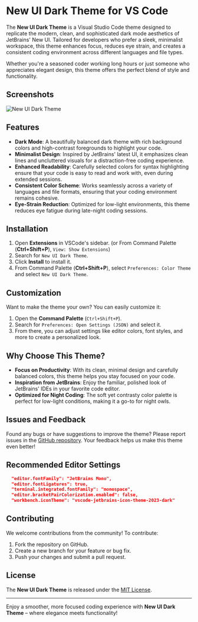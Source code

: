 # New UI Dark Theme for VS Code

The **New UI Dark Theme** is a Visual Studio Code theme designed to replicate the modern, clean, and sophisticated dark mode aesthetics of JetBrains' New UI. Tailored for developers who prefer a sleek, minimalist workspace, this theme enhances focus, reduces eye strain, and creates a consistent coding environment across different languages and file types.

Whether you're a seasoned coder working long hours or just someone who appreciates elegant design, this theme offers the perfect blend of style and functionality.

## Screenshots

![New UI Dark Theme](https://raw.githubusercontent.com/rbutov/vscode-new-ui-dark-theme/main/images/preview.png)

## Features

- **Dark Mode**: A beautifully balanced dark theme with rich background colors and high-contrast foregrounds to highlight your code.
- **Minimalist Design**: Inspired by JetBrains' latest UI, it emphasizes clean lines and uncluttered visuals for a distraction-free coding experience.
- **Enhanced Readability**: Carefully selected colors for syntax highlighting ensure that your code is easy to read and work with, even during extended sessions.
- **Consistent Color Scheme**: Works seamlessly across a variety of languages and file formats, ensuring that your coding environment remains cohesive.
- **Eye-Strain Reduction**: Optimized for low-light environments, this theme reduces eye fatigue during late-night coding sessions.

## Installation

1. Open **Extensions** in VSCode's sidebar. (or From Command Palette (**Ctrl+Shift+P**), `View: Show Extensions`)
2. Search for `New UI Dark Theme`.
3. Click **Install** to install it.
4. From Command Palette (**Ctrl+Shift+P**), select `Preferences: Color Theme` and select `New UI Dark Theme`.

## Customization

Want to make the theme your own? You can easily customize it:

1. Open the **Command Palette** (`Ctrl+Shift+P`).
2. Search for `Preferences: Open Settings (JSON)` and select it.
3. From there, you can adjust settings like editor colors, font styles, and more to create a personalized look.

## Why Choose This Theme?

- **Focus on Productivity**: With its clean, minimal design and carefully balanced colors, this theme helps you stay focused on your code.
- **Inspiration from JetBrains**: Enjoy the familiar, polished look of JetBrains' IDEs in your favorite code editor.
- **Optimized for Night Coding**: The soft yet contrasty color palette is perfect for low-light conditions, making it a go-to for night owls.

## Issues and Feedback

Found any bugs or have suggestions to improve the theme? Please report issues in the [GitHub repository](https://github.com/rbutov/vscode-new-ui-dark-theme). Your feedback helps us make this theme even better!

## Recommended Editor Settings

```json
  "editor.fontFamily": "JetBrains Mono",
  "editor.fontLigatures": true,
  "terminal.integrated.fontFamily": "monospace",
  "editor.bracketPairColorization.enabled": false,
  "workbench.iconTheme": "vscode-jetbrains-icon-theme-2023-dark"
```

## Contributing

We welcome contributions from the community! To contribute:

1. Fork the repository on GitHub.
2. Create a new branch for your feature or bug fix.
3. Push your changes and submit a pull request.

## License

The **New UI Dark Theme** is released under the [MIT License](LICENSE).

---

Enjoy a smoother, more focused coding experience with **New UI Dark Theme** – where elegance meets functionality!